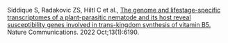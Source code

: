 Siddique S, Radakovic ZS, Hiltl C et al., [The genome and lifestage-specific transcriptomes of a plant-parasitic nematode and its host reveal susceptibility genes involved in trans-kingdom synthesis of vitamin B5.](https://europepmc.org/article/MED/36261416) Nature Communications. 2022 Oct;13(1):6190. 
